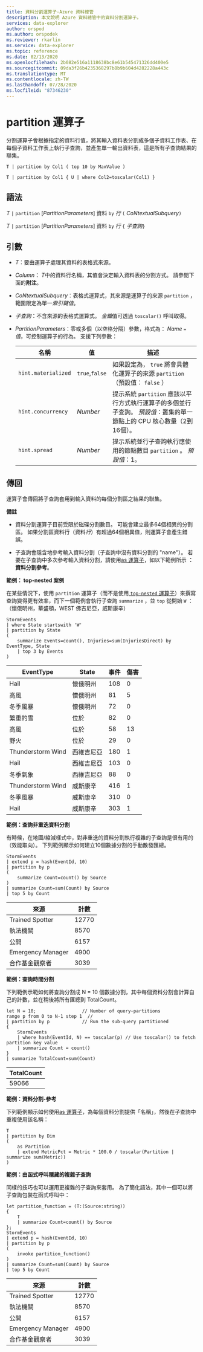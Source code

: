 ```yaml
---
title: 資料分割運算子-Azure 資料總管
description: 本文說明 Azure 資料總管中的資料分割運算子。
services: data-explorer
author: orspod
ms.author: orspodek
ms.reviewer: rkarlin
ms.service: data-explorer
ms.topic: reference
ms.date: 02/13/2020
ms.openlocfilehash: 2b082e516a1118638bc8e61b545471326dd400e5
ms.sourcegitcommit: 09da3f26b4235368297b8b9b604d4282228a443c
ms.translationtype: MT
ms.contentlocale: zh-TW
ms.lasthandoff: 07/28/2020
ms.locfileid: "87346230"
---
```

# <a name="partition-operator"></a>partition 運算子

分割運算子會根據指定的資料行值，將其輸入資料表分割成多個子資料工作表、在每個子資料工作表上執行子查詢，並產生單一輸出資料表，這是所有子查詢結果的聯集。 

```kusto
T | partition by Col1 ( top 10 by MaxValue )

T | partition by Col1 { U | where Col2=toscalar(Col1) }
```

## <a name="syntax"></a>語法

*T* `|` `partition` [*PartitionParameters*] 資料 `by` *行* `(` *CoNtextualSubquery*`)`

*T* `|` `partition` [*PartitionParameters*] 資料 `by` *行* `{` *子查詢*`}`

## <a name="arguments"></a>引數

* *T*：要由運算子處理其資料的表格式來源。

* *Column*： *T*中的資料行名稱，其值會決定輸入資料表的分割方式。 請參閱下面的**附注**。

* *CoNtextualSubquery*：表格式運算式，其來源是運算子的來源 `partition` ，範圍限定為單一*索引鍵值*。

* *子查詢*：不含來源的表格式運算式。 *金鑰*值可透過 `toscalar()` 呼叫取得。

* *PartitionParameters*：零或多個（以空格分隔）參數，格式為： *Name* `=` *值*，可控制運算子的行為。 支援下列參數：

  |名稱               |值         |描述|
  |-------------------|---------------|-----------|
  |`hint.materialized`|`true`,`false` |如果設定為， `true` 將會具體化運算子的來源 `partition` （預設值： `false` ）|
  |`hint.concurrency`|*Number*|提示系統 `partition` 應該以平行方式執行運算子的多個並行子查詢。 *預設值*：叢集的單一節點上的 CPU 核心數量（2到16個）。|
  |`hint.spread`|*Number*|提示系統並行子查詢執行應使用的節點數目 `partition` 。 *預設值*：1。|

## <a name="returns"></a>傳回

運算子會傳回將子查詢套用到輸入資料的每個分割區之結果的聯集。

**備註**

* 資料分割運算子目前受限於磁碟分割數目。
  可能會建立最多64個相異的分割區。
  如果分割區資料行（資料*行*）有超過64個相異值，則運算子會產生錯誤。

* 子查詢會隱含地參考輸入資料分割（子查詢中沒有資料分割的 "name"）。 若要在子查詢中多次參考輸入資料分割，請使用[as 運算子](asoperator.md)，如以下範例所示 **：資料分割參考**。

**範例： top-nested 案例**

在某些情況下，使用 `partition` 運算子（而不是使用[ `top-nested` 運算子](topnestedoperator.md)）來撰寫查詢變得更有效率，而下一個範例會執行子查詢 `summarize` ，並 `top` 從開始 `W` ：（懷俄明州，華盛頓，WEST 佛吉尼亞，威斯康辛）

<!-- csl: https://help.kusto.windows.net:443/Samples -->
```kusto
StormEvents
| where State startswith 'W'
| partition by State 
(
    summarize Events=count(), Injuries=sum(InjuriesDirect) by EventType, State
    | top 3 by Events 
) 

```
|EventType|State|事件|傷害|
|---|---|---|---|
|Hail|懷俄明州|108|0|
|高風|懷俄明州|81|5|
|冬季風暴|懷俄明州|72|0|
|繁重的雪|位於|82|0|
|高風|位於|58|13|
|野火|位於|29|0|
|Thunderstorm Wind|西維吉尼亞|180|1|
|Hail|西維吉尼亞|103|0|
|冬季氣象|西維吉尼亞|88|0|
|Thunderstorm Wind|威斯康辛|416|1|
|冬季風暴|威斯康辛|310|0|
|Hail|威斯康辛|303|1|

**範例：查詢非重迭資料分割**

有時候，在地圖/縮減樣式中，對非重迭的資料分割執行複雜的子查詢是很有用的（效能取向）。 下列範例顯示如何建立10個數據分割的手動散發匯總。

<!-- csl: https://help.kusto.windows.net:443/Samples -->
```kusto
StormEvents
| extend p = hash(EventId, 10)
| partition by p
(
    summarize Count=count() by Source 
)
| summarize Count=sum(Count) by Source
| top 5 by Count
```

|來源|計數|
|---|---|
|Trained Spotter|12770|
|執法機關|8570|
|公開|6157|
|Emergency Manager|4900|
|合作基金觀察者|3039|

**範例：查詢時間分割**

下列範例示範如何將查詢分割成 N = 10 個數據分割，其中每個資料分割會計算自己的計數，並在稍後將所有匯總到 TotalCount。

<!-- csl: https://help.kusto.windows.net/Samples -->
```kusto
let N = 10;                 // Number of query-partitions
range p from 0 to N-1 step 1  // 
| partition by p            // Run the sub-query partitioned 
{
    StormEvents 
    | where hash(EventId, N) == toscalar(p) // Use toscalar() to fetch partition key value
    | summarize Count = count()
}
| summarize TotalCount=sum(Count) 
```

|TotalCount|
|---|
|59066|


**範例：資料分割-參考**

下列範例顯示如何使用[as 運算子](asoperator.md)，為每個資料分割提供「名稱」，然後在子查詢中重複使用該名稱：

```kusto
T
| partition by Dim
(
    as Partition
    | extend MetricPct = Metric * 100.0 / toscalar(Partition | summarize sum(Metric))
)
```

**範例：由函式呼叫隱藏的複雜子查詢**

同樣的技巧也可以運用更複雜的子查詢來套用。 為了簡化語法，其中一個可以將子查詢包裝在函式呼叫中：

<!-- csl: https://help.kusto.windows.net:443/Samples -->
```kusto
let partition_function = (T:(Source:string)) 
{
    T
    | summarize Count=count() by Source
};
StormEvents
| extend p = hash(EventId, 10)
| partition by p
(
    invoke partition_function()
)
| summarize Count=sum(Count) by Source
| top 5 by Count
```

|來源|計數|
|---|---|
|Trained Spotter|12770|
|執法機關|8570|
|公開|6157|
|Emergency Manager|4900|
|合作基金觀察者|3039|